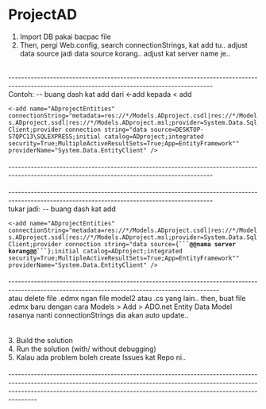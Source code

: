 # ProjectAD

1. Import DB pakai bacpac file<br>
2. Then, pergi Web.config, search connectionStrings, kat add tu.. adjust data source jadi data source korang.. adjust kat server name je..
<br>
----------------------------------------------------------------------------------------------------------------------------------------------
<br>
Contoh: -- buang dash kat add dari <-add kepada < add 
<br>
<code>
<-add name="ADprojectEntities" connectionString="metadata=res://*/Models.ADproject.csdl|res://*/Models.ADproject.ssdl|res://*/Models.ADproject.msl;provider=System.Data.SqlClient;provider connection string=&quot;data source=DESKTOP-S7QPC13\SQLEXPRESS;initial catalog=ADproject;integrated security=True;MultipleActiveResultSets=True;App=EntityFramework&quot;" providerName="System.Data.EntityClient" />
</code>
<br>----------------------------------------------------------------------------------------------------------------------------------------------<br>
<br>----------------------------------------------------------------------------------------------------------------------------------------------<br>
tukar jadi: -- buang dash kat add <br>
<code>
<-add name="ADprojectEntities" connectionString="metadata=res://*/Models.ADproject.csdl|res://*/Models.ADproject.ssdl|res://*/Models.ADproject.msl;provider=System.Data.SqlClient;provider connection string=&quot;data source={<b>```@@nama server korang@@```</b>};initial catalog=ADproject;integrated security=True;MultipleActiveResultSets=True;App=EntityFramework&quot;" providerName="System.Data.EntityClient" />
</code>
<br>------------------------------------------------------------------------------------------------------------------------------------------------<br>
atau delete file  .edmx ngan file model2 atau .cs yang lain.. then, buat file .edmx baru dengan cara Models > Add > ADO.net Entity Data Model
<br>
rasanya nanti connectionStrings dia akan auto update.. 
<br><br><br>
3. Build the solution<br>
4. Run the solution (with/ without debugging)<br>
5. Kalau ada problem boleh create Issues kat Repo ni..<br>
<br>---------------------------------------------------------------------------------------------------------------------------------------------------------------------------------------------------------------------------------------------------<br>
